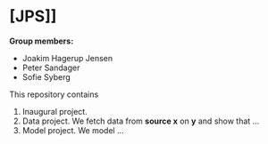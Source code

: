 # \[JPS]\]

**Group members:**
- Joakim Hagerup Jensen
- Peter Sandager
- Sofie Syberg

This repository contains  
1. Inaugural project. 
2. Data project. We fetch data from **source x** on **y** and show that ...
3. Model project. We model ...
